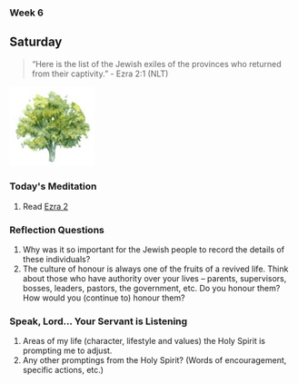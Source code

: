 ### Week 6

## Saturday

> “Here is the list of the Jewish exiles of the provinces who returned from their captivity.” - Ezra 2:1 (NLT)

<img src="/assets/img/tree.png" style="width: 150px">

### Today's Meditation
1. Read <a href="https://www.biblegateway.com/passage/?search=ezra+2&version=ESV" target="_blank">Ezra 2</a>


### Reflection Questions
1. Why was it so important for the Jewish people to record the details of these individuals?
2. The culture of honour is always one of the fruits of a revived life. Think about those who have authority over your lives – parents, supervisors, bosses, leaders, pastors, the government, etc. Do you honour them? How would you (continue to) honour them?

### Speak, Lord... Your Servant is Listening
1. Areas of my life (character, lifestyle and values) the Holy Spirit is prompting me to adjust.
2. Any other promptings from the Holy Spirit? (Words of encouragement, specific actions, etc.)